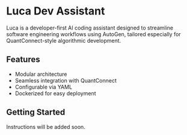 # Luca Dev Assistant

Luca is a developer-first AI coding assistant designed to streamline software engineering workflows using AutoGen, tailored especially for QuantConnect-style algorithmic development.

## Features

- Modular architecture
- Seamless integration with QuantConnect
- Configurable via YAML
- Dockerized for easy deployment

## Getting Started

Instructions will be added soon.


